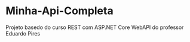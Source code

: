 # Minha-Api-Completa
Projeto basedo do curso REST com ASP.NET Core WebAPI do professor Eduardo Pires
